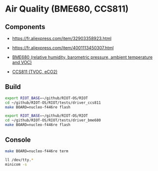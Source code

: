 # Air Quality (BME680, CCS811)

## Components
* https://fr.aliexpress.com/item/32903358923.html
* https://fr.aliexpress.com/item/4001113450307.html

* [BME680 (relative humidity, barometric pressure, ambient temperature and VOC)](https://riot-os.org/api/group__drivers__bme680.html)
* [CCS811 (TVOC, eCO2)](https://riot-os.org/api/group__drivers__ccs811.html)

## Build

```bash
export RIOT_BASE=~/github/RIOT-OS/RIOT
cd ~/github/RIOT-OS/RIOT/tests/driver_ccs811
make BOARD=nucleo-f446re flash
```

```bash
export RIOT_BASE=~/github/RIOT-OS/RIOT
cd ~/github/RIOT-OS/RIOT/tests/driver_bme680
make BOARD=nucleo-f446re flash
```

## Console

```bash
make BOARD=nucleo-f446re term
```

```bash
ll /dev/tty.*
minicom -s
```
